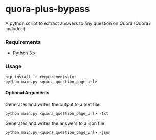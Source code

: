 # quora-plus-bypass
A python script to extract answers to any question on Quora (Quora+ included) 

### Requirements
- Python 3.x

### Usage
```
pip install -r requirements.txt
python main.py <quora_question_page_url> 
```

#### Optional Arguments

Generates and writes the output to a text file.
```
python main.py <quora_question_page_url> -txt
```

Generates and writes the answers to a json file
```
python main.py <quora_question_page_url> -json
```
